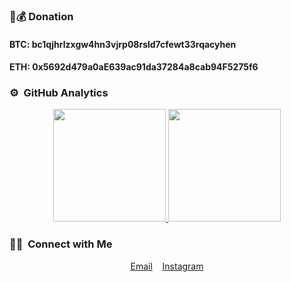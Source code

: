### 💸💰 Donation 
#### BTC: bc1qjhrlzxgw4hn3vjrp08rsld7cfewt33rqacyhen

#### ETH: 0x5692d479a0aE639ac91da37284a8cab94F5275f6
### ⚙️ &nbsp;GitHub Analytics

<p align="center">
<a href="https://github.com/mazdakpak">
  <img height="180em" src="https://github-readme-stats-eight-theta.vercel.app/api?username=mazdakpak&show_icons=true&theme=algolia&include_all_commits=true&count_private=true"/>
  <img height="180em" src="https://github-readme-stats-eight-theta.vercel.app/api/top-langs/?username=mazdakpak&layout=compact&langs_count=8&theme=algolia"/>
</a>
</p>

### 🤝🏻 &nbsp;Connect with Me

<p align="center">
  <a href="mailto:mazdakpak@icloud.com">Email</a>
  &nbsp;&nbsp;
  <a href="https://instagram.com/its_mazdak">Instagram</a>

</p>
